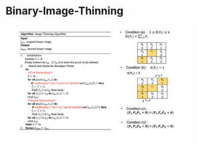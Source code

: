 # Binary-Image-Thinning

![image](https://github.com/Geng-Hao/Binary-Image-Thinning/blob/master/algo.png)
